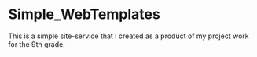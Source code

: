# Simple_WebTemplates
This is a simple site-service that I created as a product of my project work for the 9th grade.
